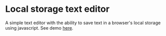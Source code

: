 # Local storage text editor
A simple text editor with the ability to save text in a browser's local storage using javascript. See demo [here](https://komuroe.github.io/local-storage-text-editor/).
